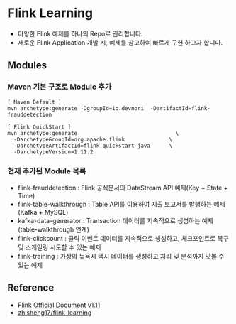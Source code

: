 # Flink Learning

- 다양한 Flink 예제를 하나의 Repo로 관리합니다.
- 새로운 Flink Application 개발 시, 예제를 참고하여 빠르게 구현 하고자 합니다.

## Modules
### Maven 기본 구조로 Module 추가

```
[ Maven Default ]
mvn archetype:generate -DgroupId=io.devnori  -DartifactId=flink-frauddetection

[ Flink QuickStart ]
mvn archetype:generate                               \
  -DarchetypeGroupId=org.apache.flink              \
  -DarchetypeArtifactId=flink-quickstart-java      \
  -DarchetypeVersion=1.11.2
```

### 현재 추가된 Module 목록
- flink-frauddetection : Flink 공식문서의 DataStream API 예제(Key + State + Time)
- flink-table-walkthrough : Table API를 이용하여 지출 보고서를 발행하는 예제(Kafka + MySQL)
- kafka-data-generator : Transaction 데이터를 지속적으로 생성하는 예제(table-walkthrough 연계)
- flink-clickcount : 클릭 이벤트 데이터를 지속적으로 생성하고, 체크포인트로 복구 및 스케일링 시도할 수 있는 예제
- flink-training : 가상의 뉴욕시 택시 데이터를 생성하고 처리 및 분석까지 맛볼 수 있는 예제 

## Reference

- [Flink Official Document v1.11](https://ci.apache.org/projects/flink/flink-docs-release-1.11)
- [zhisheng17/flink-learning](https://github.com/zhisheng17/flink-learning)